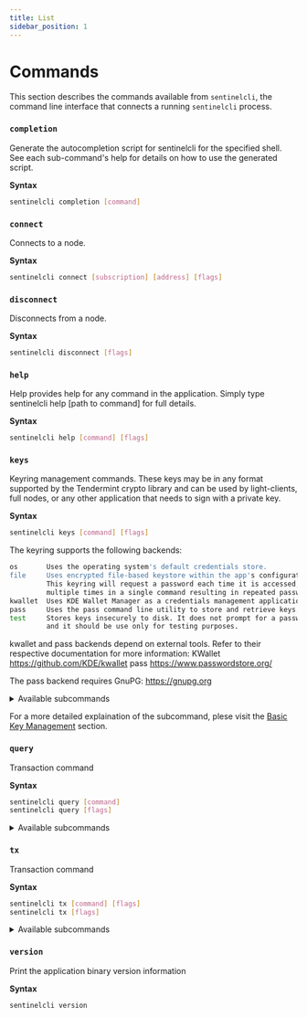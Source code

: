 ```yaml
---
title: List
sidebar_position: 1
---
```


# Commands

This section describes the commands available from `sentinelcli`, the command line interface that connects a running `sentinelcli` process.

### `completion`

Generate the autocompletion script for sentinelcli for the specified shell.
See each sub-command's help for details on how to use the generated script.

**Syntax**
```bash
sentinelcli completion [command]
```

### `connect`

Connects to a node.

**Syntax**
```bash
sentinelcli connect [subscription] [address] [flags]
```

### `disconnect`

Disconnects from a node.

**Syntax**
```bash
sentinelcli disconnect [flags]
```

### `help`

Help provides help for any command in the application.
Simply type sentinelcli help [path to command] for full details.

**Syntax**
```bash
sentinelcli help [command] [flags]
```

### `keys`

Keyring management commands. These keys may be in any format supported by the
Tendermint crypto library and can be used by light-clients, full nodes, or any other application
that needs to sign with a private key.

**Syntax**
```bash
sentinelcli keys [command] [flags]
```

The keyring supports the following backends:

```sh
os       Uses the operating system's default credentials store.
file     Uses encrypted file-based keystore within the app's configuration directory.
         This keyring will request a password each time it is accessed, which may occur
         multiple times in a single command resulting in repeated password prompts.
kwallet  Uses KDE Wallet Manager as a credentials management application.
pass     Uses the pass command line utility to store and retrieve keys.
test     Stores keys insecurely to disk. It does not prompt for a password to be unlocked
         and it should be use only for testing purposes.
```

kwallet and pass backends depend on external tools. Refer to their respective documentation for more
information:
    KWallet     https://github.com/KDE/kwallet
    pass        https://www.passwordstore.org/

The pass backend requires GnuPG: https://gnupg.org

<details>
<summary>Available subcommands</summary>
<p>

#### This is the output of `sentinelcli keys`
```bash
add         Add an encrypted private key (either newly generated or recovered), encrypt it, and save to <name> file
delete      Delete the given keys
export      Export private keys
import      Import private keys into the local keybase
list        List all keys
migrate     Migrate keys from the legacy (db-based) Keybase
mnemonic    Compute the bip39 mnemonic for some input entropy
parse       Parse address from hex to bech32 and vice versa
show        Retrieve key information by name or address
```

</p>
</details>

For a more detailed explaination of the subcommand, plese visit the [Basic Key Management](/sentinel-cli/keys/keys-cli) section.


### `query`

Transaction command

**Syntax**
```bash
sentinelcli query [command]
sentinelcli query [flags]
```

<details>
<summary>Available subcommands</summary>
<p>

#### This is the output of `sentinelcli query`
```sh
allocation    Query a allocation
allocations   Query allocations of a subscription
deposit       Query a deposit
deposits      Query deposits
node          Query a node
nodes         Query nodes
plan          Query a plan
plans         Query plans
provider      Query a provider
providers     Query providers
session       Query a session
sessions      Query sessions
subscription  Query a subscription
subscriptions Query subscriptions
```

</p>
</details>


### `tx`

Transaction command

**Syntax**
```bash
sentinelcli tx [command] [flags]
sentinelcli tx [flags]
```

<details>
<summary>Available subcommands</summary>
<p>

#### This is the output of `sentinelcli tx`
```sh
node         Node related subcommands
plan         plan related subcommands
provider     Provider related subcommands
session      Session related subcommands
subscription Subscription related subcommands
```

</p>
</details>


### `version`

Print the application binary version information

**Syntax**
```bash
sentinelcli version
```